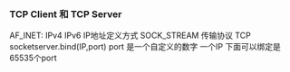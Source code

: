 ### TCP Client 和 TCP Server

AF_INET: IPv4 IPv6 IP地址定义方式
SOCK_STREAM        传输协议 TCP
socketserver.bind(IP,port) port 是一个自定义的数字 一个IP 下面可以绑定是65535个port